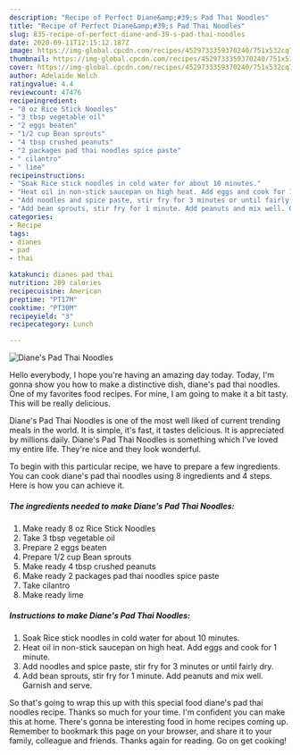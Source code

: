 ```yaml
---
description: "Recipe of Perfect Diane&amp;#39;s Pad Thai Noodles"
title: "Recipe of Perfect Diane&amp;#39;s Pad Thai Noodles"
slug: 835-recipe-of-perfect-diane-and-39-s-pad-thai-noodles
date: 2020-09-11T12:15:12.187Z
image: https://img-global.cpcdn.com/recipes/4529733359370240/751x532cq70/dianes-pad-thai-noodles-recipe-main-photo.jpg
thumbnail: https://img-global.cpcdn.com/recipes/4529733359370240/751x532cq70/dianes-pad-thai-noodles-recipe-main-photo.jpg
cover: https://img-global.cpcdn.com/recipes/4529733359370240/751x532cq70/dianes-pad-thai-noodles-recipe-main-photo.jpg
author: Adelaide Welch
ratingvalue: 4.4
reviewcount: 47476
recipeingredient:
- "8 oz Rice Stick Noodles"
- "3 tbsp vegetable oil"
- "2 eggs beaten"
- "1/2 cup Bean sprouts"
- "4 tbsp crushed peanuts"
- "2 packages pad thai noodles spice paste"
- " cilantro"
- " lime"
recipeinstructions:
- "Soak Rice stick noodles in cold water for about 10 minutes."
- "Heat oil in non-stick saucepan on high heat. Add eggs and cook for 1 minute."
- "Add noodles and spice paste, stir fry for 3 minutes or until fairly dry."
- "Add bean sprouts, stir fry for 1 minute. Add peanuts and mix well. Garnish and serve."
categories:
- Recipe
tags:
- dianes
- pad
- thai

katakunci: dianes pad thai 
nutrition: 289 calories
recipecuisine: American
preptime: "PT17M"
cooktime: "PT30M"
recipeyield: "3"
recipecategory: Lunch

---
```



![Diane&#39;s Pad Thai Noodles](https://img-global.cpcdn.com/recipes/4529733359370240/751x532cq70/dianes-pad-thai-noodles-recipe-main-photo.jpg)

Hello everybody, I hope you're having an amazing day today. Today, I'm gonna show you how to make a distinctive dish, diane&#39;s pad thai noodles. One of my favorites food recipes. For mine, I am going to make it a bit tasty. This will be really delicious.

Diane&#39;s Pad Thai Noodles is one of the most well liked of current trending meals in the world. It is simple, it's fast, it tastes delicious. It is appreciated by millions daily. Diane&#39;s Pad Thai Noodles is something which I've loved my entire life. They're nice and they look wonderful.




To begin with this particular recipe, we have to prepare a few ingredients. You can cook diane&#39;s pad thai noodles using 8 ingredients and 4 steps. Here is how you can achieve it.

<!--inarticleads1-->

##### The ingredients needed to make Diane&#39;s Pad Thai Noodles:

1. Make ready 8 oz Rice Stick Noodles
1. Take 3 tbsp vegetable oil
1. Prepare 2 eggs beaten
1. Prepare 1/2 cup Bean sprouts
1. Make ready 4 tbsp crushed peanuts
1. Make ready 2 packages pad thai noodles spice paste
1. Take  cilantro
1. Make ready  lime




<!--inarticleads2-->

##### Instructions to make Diane&#39;s Pad Thai Noodles:

1. Soak Rice stick noodles in cold water for about 10 minutes.
1. Heat oil in non-stick saucepan on high heat. Add eggs and cook for 1 minute.
1. Add noodles and spice paste, stir fry for 3 minutes or until fairly dry.
1. Add bean sprouts, stir fry for 1 minute. Add peanuts and mix well. Garnish and serve.




So that's going to wrap this up with this special food diane&#39;s pad thai noodles recipe. Thanks so much for your time. I'm confident you can make this at home. There's gonna be interesting food in home recipes coming up. Remember to bookmark this page on your browser, and share it to your family, colleague and friends. Thanks again for reading. Go on get cooking!
